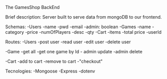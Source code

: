 The GamesShop BackEnd

Brief description:
Server built to serve data from mongoDB to our frontend. 

Schemas:
-Users
    -name
    -pwd 
    -email
    -admin: boolean
-Games
    -name
    -category
    -price
    -numOfPlayers
    -desc
    -qty
-Cart
    -items 
    -total price
    -userId

Routes:
-Users 
    -post user
    -read user
    -edit user
    -delete user

-Game
    -get all
    -get one game by Id
    - admin update 
    -admin delete


-Cart
    -add to cart
    -remove to cart
    -"checkout"

Tecnologies:
    -Mongoose
    -Express
    -dotenv
    
